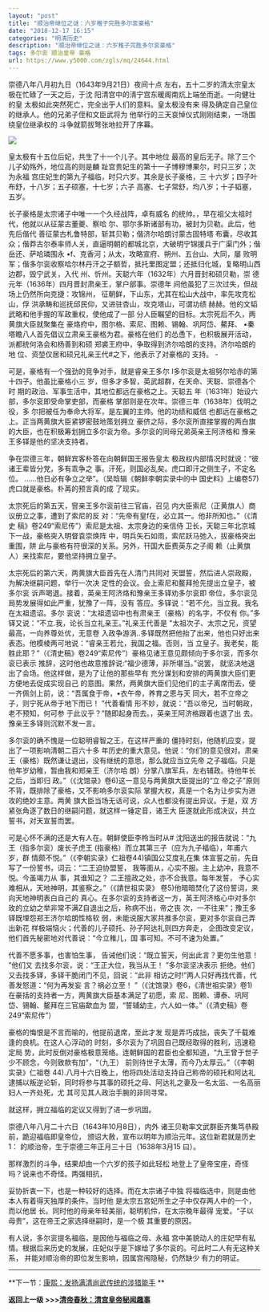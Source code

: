 ```yaml
---
layout: "post"
title: "顺治帝继位之谜：六岁稚子完胜多尔衮豪格"
date: "2018-12-17 16:15"
categories: "明清历史"
description: "顺治帝继位之谜：六岁稚子完胜多尔衮豪格"
tags: 多尔衮 顺治皇帝 豪格
url: https://www.y5000.com/zgls/mq/24644.html
---
```






崇德八年八月初九日（1643年9月21日）夜间十点 左右，五十二岁的清太宗皇太极在忙碌了一天之后，于沈 阳清宫中的淸宁宫东暖阁南炕上端坐而逝。一向健壮的皇
太极如此突然死亡，完全出乎人们的意料。皇太极没有来 得及确定自己皇位的继承人。他的兄弟子侄和文臣武将为 他举行的三天哀悼仪式刚刚结束，一场围绕皇位继承权的
斗争就箭拔弩张地拉开了序幕。

![](https://img.y5000.com/uploads/allimg/170804/12-1FP4092345192.jpg)

皇太极有十五位后妃，共生了十一个儿子。其中地位 最高的皇后无子。除了三个儿子幼殇外，地位高的则是麟 趾宫贵妃生的第十一子博穆博果尔，时只三岁；次为永福
宫庄妃生的第九子福临，时只六岁。其余是长子豪格，三 十六岁；四子叶布舒，十八岁；五子硕塞，十七岁；六子 高塞、七子常舒，均八岁；十子韬塞，五岁。

长子豪格是太宗诸子中唯一一个久经战阵，卓有威名 的统帅。，早在祖父太祖时代，他就以从征蒙古董夔、察哈 尔、鄂尔多斯诸部有功，被封为贝勒。此后，他先后偕代
善征蒙古札鲁特部，斩其贝勒；偕济尔哈朗讨蒙古固特塔 布囊，尽收其众；偕莽古尔泰率师人关，直逼明朝的都城北京，大破明宁锦援兵于广渠门外；偕岳还、萨哈璘围永
•f、克香河；从太，攻略宣府、朔州、五台山、大同，屡 败明军；偕多尔衮收察哈尔林丹汗之子额哲，抵托里图定盟；还抵归化城，复略明山西边郡，毁宁武关，入代
州、忻州。天聪六年（1632年）六月晋封和硕贝勒，崇 德元年（1636年）四月晋封肃亲王，掌户部事。崇德年
间他虽犯了三次过失，但战场上仍然所向克捷：攻锦州， 征朝鲜，下山东，尤其在松山大战中，率先攻克松山，俘 洪承畴和巡抚邱民仰，又进驻杏山，攻克塔山，可谓功绩
赫赫。他的文韬武略和他手握的军政重权，使他成了一部 分人臣瞩望的目标。太宗死后不久，两黄旗大臣就聚集在 豪烙府中，图尔格、索尼、图赖、锡翰、巩阿岱、鰲拜、
•秦塔瞻八人首先倡议立肃亲王豪格为君。豪格在他们 的怂恿下，也积极展开活动，派都统何洛会和杨善到和硕 郑裘王府中，争取得到济尔哈朗的支持。济尔哈朗的地
位、资堃仅居和硕兄礼亲王代#之下，他表示了对豪格的 支持。 -

可是，豪格有一个强劲的竞争对手，就是睿亲王多尔 I多尔衮是太祖努尔哈赤的第十四子。他虽比豪格小三 岁，但多才多智，英武超群，在天命、天聪、崇德各个时
期的政治、军事生活中，其地位都远在豪格之上。天聪五 年（1631年）始设六部，多尔衮即受命掌吏部，而豪格 掌部则是在次年。崇德三年（1638年）伐明之役，多
尔把被任为奉命大将军，是左翼的主帅。他的功绩和威信 也都远在豪格之上。正当两黄旗大臣紧锣密鼓地策划拥立
豪侪之际，多尔衮所直接掌握的两白旗的大臣，也在积极筹划拥立多尔衮为帝。多尔衮的同母兄弟英亲王阿济格和 豫亲王多铎是他的坚决支持者。

争在崇德三年，朝鲜宾客朴答在向朝鲜国王报告皇太 极政权内部情况时就说：“彼诸王辈皆分党，多有乖争之 事。汗死，则国必乱矣。虎口即汗之侧生子，不定名位。
……他日必有争立之举”。（吴晗辑《朝鲜李朝实录中的中 国史料》上编卷57)虎口就是豪格。朴苒的预言真的成 了现实。

太宗死后的第五天，窨亲王多尔衮前往三官庙，召见 内大臣索尼（正黄旗人）商议册立之事，遭到了索尼的反 对：“先帝有皇f在，必立其一。他非所知也。”（《清史
稿》卷249“索尼传”）索尼是太祖、太宗身边的亲信侍 卫长，天聪三年北京城下一战，豪格突入明督袁崇焕阵 中，明兵矢石如雨，索尼跃马弛入，拔豪格突出重围，阱
此与豪格有符很深的关系。另外，幵国大臣费英东之子阁 赖（止黄旗人）来找索尼，要他坚持拥立皇子。

太宗死后的第六天，两黄旗大臣首先在人清门共同对 天盟誓，然后进人崇政殿，为解决继嗣问题，举行一次决 定性的会议。会上索尼和鳌拜抢先提出立皇子，被多尔衮
诉声喝退。接着，英亲王阿济烙和豫亲王多铎劝多尔衮即 帝位，多尔衮见局势发展得如此严重，犹豫了一阵，没有 答应。多铎说：“若不允，当立我。我名在太祖遗诏。多尔
衮说：“太祖遗诏中也有肃亲王（豪格）的名字，不仅有 你。”多铎又说：“不立.我，论长当立礼亲王。”礼亲王代善是
"太祖次子、太宗之兄，资望最高，一向养尊处优，无意卷 入政争游涡..多铎既然把他抬了出来，他也只好出来表态。他模棱两可地说：“睿亲王若允，我国之福。否则，当
立皇子。我老矣，能胜此耶？”（《清史稿》卷249“索尼传”）豪格见诸王意见颇倾向于多尔衮，而多尔衮已表示
推辞，这时他也故意推辞说:“福少德薄，非所堪当。”说罢， 就坚决地退出了会场。他这样做，是为了让他的那些早有
充分谋划和安排的两黄旗大臣们更方便地去促成实现自己 的意图。果然，两黄旗大臣们见他们的主子离席而去，便
一齐佩剑上前，说：“吾属食于帝，•衣午帝，养育之恩与天 同大，若不立帝之子，则宁死从帝于地下而已！ ”代善看情
形不妙，就说：“吾以帝兄，当时朝政，老不预知，何可参 于此议乎？”随即起身而去。，英亲王阿济格跟着也退了出 去。豫亲王多铎则沉默不发一言。

多尔衮的确不愧是一位聪明睿智之王，在这样严重的 僵持时刻，他随机应变，提出了一项影响清朝二百六十多
年历史的重大意见。他说：“你们的意见很对。肃亲王（豪格）既然谦让退出，没有继统的意思，那么就应当立先帝 之子福临。只是他年岁幼稚，暂由我和郑亲王（济尔哈
朗）分掌八旗军兵，左右辅政。待他年长之后，当即归 政。”（《沈馆录》卷6)这一意见与两黄旗大臣提出的“立 帝之子”原则不背，既排除了豪格，又不影响多尔衮实际
掌握大权，真是一个名为让步实为进攻的绝妙主意。两黄 旗大臣当场无话可说，众人也都没有提出异议。于是，双 方紧张角逐了数日的继嗣问题，就这样一锤定音，诸王大
臣遂就此形成决议，共立誓书，对天宣誓而罢。

可是心怀不满的还是大有人在。朝鲜使臣李柃当时从# 沈阳送出的报告就说：“九王（指多尔衮）废长子虎王 (指豪格）而立其第三子（应为九子福临），年甫六岁，群
情颇不悦。”（《李朝实录》仁祖卷44)镇国公艾度礼在集 体宣誓之前，先自写了一份誓书，词云：“二王迫协盟誓，
我等面从，心实不服。主上幼冲，我意不悦。今虽竭力从 事，其谁知之？ 二王擅政之处，亦不合我意。每年发誓，
予心实难相从，天地神明，其鉴察之。”（《請世祖实录》 卷5)他暗暗焚化了这份誓词，来向天地神明表白自己的 真心。在多尔衮的支持者这一方，英王阿济格心中对多尔
玫的立幼之举非常不满Z自退出之后，称病不出，帝之丧 次，一不往来”；豫王多铎既埋怨郑王济尔哈朗性格软 弱，未能说服大家共推多尔衮，更对多尔衮自己弄出新花
样极端恼火；代善的儿子硕托、孙子阿达礼则四方奔走， 企图改变定议，他们首先秘密地对代善说：“今立稚儿，国 事可知。不可不速为处置。”

代善不愿多事，也害怕生事， 告诫他们说：“既立誓天，何出此言？更勿生他意！ ”他们又 去找多尔衮，说：“王正大位，我当从王！ ”多尔衮坚决表示
拒绝。他们又去找多铎，多铎干脆闭门不见，回说：“此非 相访之时!”两人只好再找代善，代善发怒道：“何为再发妄 言？祸必立至！
”（《沈馆录》卷6，《清世祖实录》卷1) 在豪括的支持者一方，两黄旗大臣基本满足了初愿，索 尼、图赖、谭泰、巩阿岱、锡翰、鳌拜在三官庙歃血为
盟，“誓辅幼主，六人如一体。”（《清史稿》卷249“索尼传”）

豪格的悔恨是不言而喻的，他提前退席，至此才发 现是弄巧成拙，丧失了千载难逢的良机。在这人心浮动的 时刻，多尔衮为了巩固自己既经取得的胜利，迅速稳定局
势，此时反倒对豪格极意笼络。连朝鲜国的君臣也全都知道，“九王曾于世子少不顾念，今则致款有加”，“（九王）
前则待世子太薄，而今乃太厚云。”（《李朝实录》仁祖卷
44).八月十六日晚上，他将四处活动支持自己称帝的硕托和阿达礼逮捕以叛逆论斩，同时将参与其事的硕托之母、阿达礼之妻及一名太监、一名高丽妇人一齐处死，尤
其可见其人政治手腕的非同寻常。

就这样，拥立福临的定议又得到了进一步巩固。

崇德八年八月二十六日（1643年10月8日），内外 诸王贝勒率文武群臣齐集笃恭殿前，跪迎福临即皇帝位， 颁诏大赦，宣布以明年为顺治元年。这位新君就是历史1：
的顺治帝，生于崇德三年正月三十日（1638年3月15 曰）。

那样激烈的斗争，结果却由一个六岁的孩子如此轻松 地登上了皇帝宝座，奇怪吗？说来也不奇怪。两强相抗，

妥协折衷一下，也是一种较好的选择。而在太宗诸子中独 将福临选中，则是由他本人有着得天独厚的条件。当时他 是太宗五宫妃所生之子中仅存两人中的一个，而以他居
长。同时他的母亲年轻美丽，聪明机伶，在太宗晚年最得 宠爱。“子以母贵”，这在帝王之家选择继嗣时，是一个极 其重要的原因。

有人说，多尔衮提名福临，是因他与福临之母、永福 宫中美貌动人的庄妃早有私情。根据后来历史的发展，庄妃似乎是下嫁给了多尔衮的。可此时二人有无这种关系，
并能对顺治帝的即位发生影响，因属宫闱隐秘，仍然缺少 有力的明证。

* * *

**下一节：[康熙：发扬满清尚武传统的涉猎能手](https://www.y5000.com/zgls/mq/24645.html) **

**返回上一级 >>>[清帝春秋：清宫皇帝秘闻趣事](https://www.y5000.com/zgls/mq/24655.html)**
